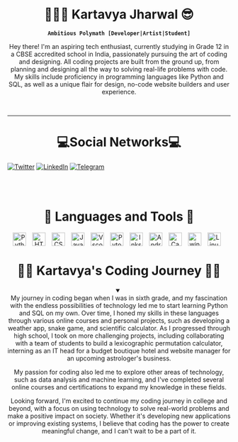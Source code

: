 <h1 align='center' font-size:40px>🧑🏽‍💻 Kartavya Jharwal 😎</h1>

**<p align='center'>`Ambitious Polymath [Developer|Artist|Student]`</p>**
<p align="center">
Hey there! I'm an aspiring tech enthusiast, currently studying in Grade 12 in a CBSE accredited school in India, passionately pursuing the art of coding and designing. All coding projects are built from the ground up, from planning and designing all the way to solving real-life problems with code. My skills include proficiency in programming languages like Python and SQL, as well as a unique flair for design, no-code website builders and user experience. 
</p>

<br>

---  

<h1 align='center'>💻Social Networks💻</h1>

[![Twitter][1.2]][1] [![LinkedIn][2.2]][2] [![Telegram][3.2]][3]

[1.2]: https://s4.uupload.ir/files/twitter_prkb.png
[2.2]: https://s4.uupload.ir/files/linkedin_amwn.png
[3.2]: https://s4.uupload.ir/files/telegram_q47u.png

[1]: https://twitter.com/ChillsKj
[2]: https://www.linkedin.com/in/kartavya-jharwal%F0%9F%98%8E-bb2a0226b/
[3]: https://telegram.me/Kartavya_jharwal

<br>  


<br>  

<h1 align='center'>🧰 Languages and Tools 🧰</h1> 

<p align="center">
<img align="center" alt="Python" width="30px" style="padding-right:10px;" src="https://cdn.jsdelivr.net/gh/devicons/devicon/icons/python/python-original.svg" />
<img align="center" alt="HTML" width="30px" style="padding-right:10px;" src="https://cdn.jsdelivr.net/gh/devicons/devicon/icons/html5/html5-plain.svg" />
<img align="center" alt="CSS" width="30px" style="padding-right:10px;" src="https://cdn.jsdelivr.net/gh/devicons/devicon/icons/css3/css3-plain.svg" />
<img align="center" alt="JavaScript" width="30px" style="padding-right:10px;" src="https://cdn.jsdelivr.net/gh/devicons/devicon/icons/javascript/javascript-plain.svg" />
<img align="center" alt="Vscode" width="30px" style="padding-right:10px;" src="https://cdn.jsdelivr.net/gh/devicons/devicon/icons/vscode/vscode-original.svg" />
<img align="center" alt="Pytorch" width="30px" style="padding-right:10px;" src="https://cdn.jsdelivr.net/gh/devicons/devicon/icons/pytorch/pytorch-original.svg" />
<img align="center" alt="Inkscape" width="30px" style="padding-right:10px;" src="https://cdn.jsdelivr.net/gh/devicons/devicon/icons/inkscape/inkscape-original.svg" />
<img align="center" alt="Android" width="30px" style="padding-right:10px;" src="https://cdn.jsdelivr.net/gh/devicons/devicon/icons/android/android-plain.svg" />
<img align="center" alt="Canva" width="30px" style="padding-right:10px;" src="https://cdn.jsdelivr.net/gh/devicons/devicon/icons/canva/canva-original.svg" />
<img align="center" alt="windows" width="30px" style="padding-right:10px;" src="https://cdn.jsdelivr.net/gh/devicons/devicon/icons/windows8/windows8-original.svg" />
<img align="center" alt="Linux" width="30px" style="padding-right:10px;" src="https://cdn.jsdelivr.net/gh/devicons/devicon/icons/linux/linux-original.svg" />

      
      
<h1 align='center'>👨‍💻 Kartavya's Coding Journey 👨‍💻</h1>
<details open align="center">
   <summary></summary>
   My journey in coding began when I was in sixth grade, and my fascination with the endless possibilities of technology led me to start learning Python and SQL on my own. Over time, I honed my skills in these languages through various online courses and personal projects, such as developing a weather app, snake game, and scientific calculator. As I progressed through high school, I took on more challenging projects, including collaborating with a team of students to build a lexicographic permutation calculator, interning as an IT head for a budget boutique hotel and website manager for an upcoming astrologer's business.

   My passion for coding also led me to explore other areas of technology, such as data analysis and machine learning, and I've completed several online courses and certifications to expand my knowledge in these fields.

   Looking forward, I'm excited to continue my coding journey in college and beyond, with a focus on using technology to solve real-world problems and make a positive impact on society. Whether it's developing new applications or improving existing systems, I believe that coding has the power to create meaningful change, and I can't wait to be a part of it.
</details>



